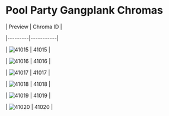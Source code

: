 # Pool Party Gangplank Chromas


| Preview | Chroma ID |

|---------|-----------|

| ![41015](https://raw.communitydragon.org/latest/plugins/rcp-be-lol-game-data/global/default/v1/champion-chroma-images/41/41015.png) | 41015 |

| ![41016](https://raw.communitydragon.org/latest/plugins/rcp-be-lol-game-data/global/default/v1/champion-chroma-images/41/41016.png) | 41016 |

| ![41017](https://raw.communitydragon.org/latest/plugins/rcp-be-lol-game-data/global/default/v1/champion-chroma-images/41/41017.png) | 41017 |

| ![41018](https://raw.communitydragon.org/latest/plugins/rcp-be-lol-game-data/global/default/v1/champion-chroma-images/41/41018.png) | 41018 |

| ![41019](https://raw.communitydragon.org/latest/plugins/rcp-be-lol-game-data/global/default/v1/champion-chroma-images/41/41019.png) | 41019 |

| ![41020](https://raw.communitydragon.org/latest/plugins/rcp-be-lol-game-data/global/default/v1/champion-chroma-images/41/41020.png) | 41020 |